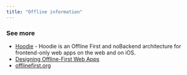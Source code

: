 ```yaml
---
title: "Offline information"
---
```


### See more

- [Hoodie](http://hood.ie/) - Hoodie is an Offline First and noBackend architecture for frontend-only web apps on the web and on iOS.
- [Designing Offline-First Web Apps](http://alistapart.com/article/offline-first)
- [offlinefirst.org](http://offlinefirst.org/)
